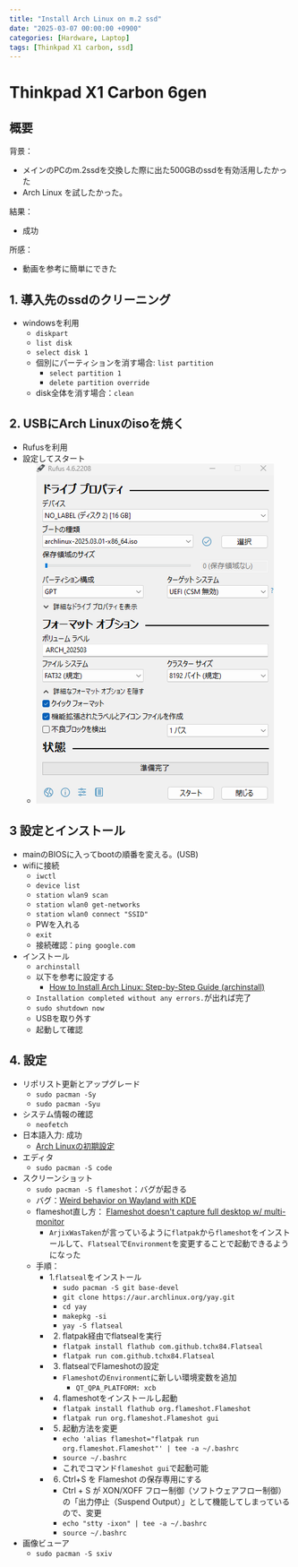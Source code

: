 ```yaml
---
title: "Install Arch Linux on m.2 ssd"
date: "2025-03-07 00:00:00 +0900"
categories: [Hardware, Laptop]
tags: [Thinkpad X1 carbon, ssd]
---
```


# Thinkpad X1 Carbon 6gen 

## 概要

背景：
- メインのPCのm.2ssdを交換した際に出た500GBのssdを有効活用したかった
- Arch Linux を試したかった。

結果：
- 成功

所感：
- 動画を参考に簡単にできた

## 1. 導入先のssdのクリーニング

- windowsを利用
  - `diskpart`
  - `list disk`
  - `select disk 1`
  - 個別にパーティションを消す場合: `list partition`
    - `select partition 1`
    - `delete partition override`
  - disk全体を消す場合：`clean`

## 2. USBにArch Linuxのisoを焼く

- Rufusを利用
- 設定してスタート
  - ![alt text](../assets/images/Screenshot_2025-03-09_175814.png)

## 3 設定とインストール

- mainのBIOSに入ってbootの順番を変える。(USB)
- wifiに接続
  - `iwctl`
  - `device list`
  - `station wlan9 scan`
  - `station wlan0 get-networks`
  - `station wlan0 connect "SSID"`
  - PWを入れる
  - `exit`
  - 接続確認：`ping google.com`
- インストール
  - `archinstall`
  - 以下を参考に設定する
    - [How to Install Arch Linux: Step-by-Step Guide (archinstall)](https://www.youtube.com/watch?v=LiG2wMkcrFE)
  - `Installation completed without any errors.`が出れば完了
  - `sudo shutdown now`
  - USBを取り外す
  - 起動して確認

## 4. 設定

- リポリスト更新とアップグレード
  - `sudo pacman -Sy`
  - `sudo pacman -Syu`
- システム情報の確認
  - `neofetch`
- 日本語入力: 成功
  - [Arch Linuxの初期設定](https://qiita.com/poyotanp/items/e59336dd6b42283fda2e#fn-1)
- エディタ
  - `sudo pacman -S code`
- スクリーンショット
  - `sudo pacman -S flameshot`：バグが起きる
  - バグ：[Weird behavior on Wayland with KDE](https://github.com/flameshot-org/flameshot/issues/3204)
  - flameshot直し方： [Flameshot doesn't capture full desktop w/ multi-monitor](https://github.com/flameshot-org/flameshot/issues/3073#issuecomment-1740187784)
    - `ArjixWasTaken`が言っているように`flatpak`から`flameshot`をインストールして、`Flatseal`で`Environment`を変更することで起動できるようになった
  - 手順：
    - 1.`flatseal`をインストール
      - `sudo pacman -S git base-devel`
      - `git clone https://aur.archlinux.org/yay.git`
      - `cd yay`
      - `makepkg -si`
      - `yay -S flatseal`
    - 2. flatpak経由でflatsealを実行
      - `flatpak install flathub com.github.tchx84.Flatseal`
      - `flatpak run com.github.tchx84.Flatseal`
    - 3. flatsealでFlameshotの設定
      - `Flameshot`の`Environment`に新しい環境変数を追加
        - `QT_QPA_PLATFORM: xcb`
    - 4. flameshotをインストールし起動
      - `flatpak install flathub org.flameshot.Flameshot`
      - `flatpak run org.flameshot.Flameshot gui `
    - 5. 起動方法を変更
      - `echo 'alias flameshot="flatpak run org.flameshot.Flameshot"' | tee -a ~/.bashrc`
      - `source ~/.bashrc`
      - これでコマンド`flameshot gui`で起動可能
    - 6. Ctrl+S を Flameshot の保存専用にする
      - Ctrl + S が XON/XOFF フロー制御（ソフトウェアフロー制御）の「出力停止（Suspend Output）」として機能してしまっているので、変更
      - `echo "stty -ixon" | tee -a ~/.bashrc`
      - `source ~/.bashrc`
- 画像ビューア
  - `sudo pacman -S sxiv`
